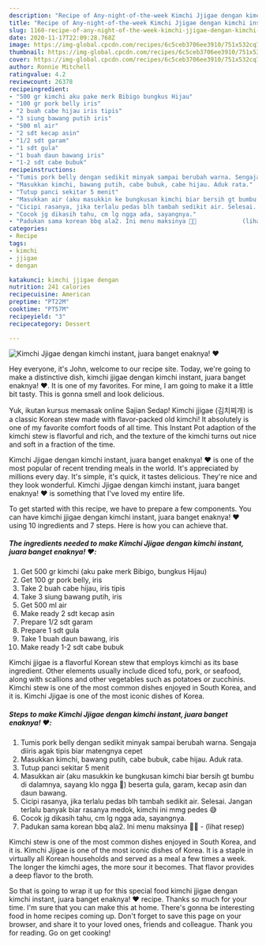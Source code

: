 ```yaml
---
description: "Recipe of Any-night-of-the-week Kimchi Jjigae dengan kimchi instant, juara banget enaknya! ❤️"
title: "Recipe of Any-night-of-the-week Kimchi Jjigae dengan kimchi instant, juara banget enaknya! ❤️"
slug: 1160-recipe-of-any-night-of-the-week-kimchi-jjigae-dengan-kimchi-instant-juara-banget-enaknya
date: 2020-11-17T22:09:28.768Z
image: https://img-global.cpcdn.com/recipes/6c5ceb3706ee3910/751x532cq70/kimchi-jjigae-dengan-kimchi-instant-juara-banget-enaknya-❤️-foto-resep-utama.jpg
thumbnail: https://img-global.cpcdn.com/recipes/6c5ceb3706ee3910/751x532cq70/kimchi-jjigae-dengan-kimchi-instant-juara-banget-enaknya-❤️-foto-resep-utama.jpg
cover: https://img-global.cpcdn.com/recipes/6c5ceb3706ee3910/751x532cq70/kimchi-jjigae-dengan-kimchi-instant-juara-banget-enaknya-❤️-foto-resep-utama.jpg
author: Ronnie Mitchell
ratingvalue: 4.2
reviewcount: 26378
recipeingredient:
- "500 gr kimchi aku pake merk Bibigo bungkus Hijau"
- "100 gr pork belly iris"
- "2 buah cabe hijau iris tipis"
- "3 siung bawang putih iris"
- "500 ml air"
- "2 sdt kecap asin"
- "1/2 sdt garam"
- "1 sdt gula"
- "1 buah daun bawang iris"
- "1-2 sdt cabe bubuk"
recipeinstructions:
- "Tumis pork belly dengan sedikit minyak sampai berubah warna. Sengaja diiris agak tipis biar matengnya cepet"
- "Masukkan kimchi, bawang putih, cabe bubuk, cabe hijau. Aduk rata."
- "Tutup panci sekitar 5 menit"
- "Masukkan air (aku masukkin ke bungkusan kimchi biar bersih gt bumbu di dalamnya, sayang klo ngga 🙈) beserta gula, garam, kecap asin dan daun bawang."
- "Cicipi rasanya, jika terlalu pedas blh tambah sedikit air. Selesai. Jangan terlalu banyak biar rasanya medok, kimchi ini mmg pedes 😅"
- "Cocok jg dikasih tahu, cm lg ngga ada, sayangnya."
- "Padukan sama korean bbq ala2. Ini menu maksinya 🤤🤤             (lihat resep)"
categories:
- Recipe
tags:
- kimchi
- jjigae
- dengan

katakunci: kimchi jjigae dengan 
nutrition: 241 calories
recipecuisine: American
preptime: "PT22M"
cooktime: "PT57M"
recipeyield: "3"
recipecategory: Dessert

---
```



![Kimchi Jjigae dengan kimchi instant, juara banget enaknya! ❤️](https://img-global.cpcdn.com/recipes/6c5ceb3706ee3910/751x532cq70/kimchi-jjigae-dengan-kimchi-instant-juara-banget-enaknya-❤️-foto-resep-utama.jpg)

Hey everyone, it's John, welcome to our recipe site. Today, we're going to make a distinctive dish, kimchi jjigae dengan kimchi instant, juara banget enaknya! ❤️. It is one of my favorites. For mine, I am going to make it a little bit tasty. This is gonna smell and look delicious.

Yuk, ikutan kursus memasak online Sajian Sedap! Kimchi jjigae (김치찌개) is a classic Korean stew made with flavor-packed old kimchi! It absolutely is one of my favorite comfort foods of all time. This Instant Pot adaption of the kimchi stew is flavorful and rich, and the texture of the kimchi turns out nice and soft in a fraction of the time.

Kimchi Jjigae dengan kimchi instant, juara banget enaknya! ❤️ is one of the most popular of recent trending meals in the world. It's appreciated by millions every day. It's simple, it's quick, it tastes delicious. They're nice and they look wonderful. Kimchi Jjigae dengan kimchi instant, juara banget enaknya! ❤️ is something that I've loved my entire life.


To get started with this recipe, we have to prepare a few components. You can have kimchi jjigae dengan kimchi instant, juara banget enaknya! ❤️ using 10 ingredients and 7 steps. Here is how you can achieve that.

<!--inarticleads1-->

##### The ingredients needed to make Kimchi Jjigae dengan kimchi instant, juara banget enaknya! ❤️:

1. Get 500 gr kimchi (aku pake merk Bibigo, bungkus Hijau)
1. Get 100 gr pork belly, iris
1. Take 2 buah cabe hijau, iris tipis
1. Take 3 siung bawang putih, iris
1. Get 500 ml air
1. Make ready 2 sdt kecap asin
1. Prepare 1/2 sdt garam
1. Prepare 1 sdt gula
1. Take 1 buah daun bawang, iris
1. Make ready 1-2 sdt cabe bubuk


Kimchi jjigae is a flavorful Korean stew that employs kimchi as its base ingredient. Other elements usually include diced tofu, pork, or seafood, along with scallions and other vegetables such as potatoes or zucchinis. Kimchi stew is one of the most common dishes enjoyed in South Korea, and it is. Kimchi Jjigae is one of the most iconic dishes of Korea. 

<!--inarticleads2-->

##### Steps to make Kimchi Jjigae dengan kimchi instant, juara banget enaknya! ❤️:

1. Tumis pork belly dengan sedikit minyak sampai berubah warna. Sengaja diiris agak tipis biar matengnya cepet
1. Masukkan kimchi, bawang putih, cabe bubuk, cabe hijau. Aduk rata.
1. Tutup panci sekitar 5 menit
1. Masukkan air (aku masukkin ke bungkusan kimchi biar bersih gt bumbu di dalamnya, sayang klo ngga 🙈) beserta gula, garam, kecap asin dan daun bawang.
1. Cicipi rasanya, jika terlalu pedas blh tambah sedikit air. Selesai. Jangan terlalu banyak biar rasanya medok, kimchi ini mmg pedes 😅
1. Cocok jg dikasih tahu, cm lg ngga ada, sayangnya.
1. Padukan sama korean bbq ala2. Ini menu maksinya 🤤🤤 -             (lihat resep)


Kimchi stew is one of the most common dishes enjoyed in South Korea, and it is. Kimchi Jjigae is one of the most iconic dishes of Korea. It is a staple in virtually all Korean households and served as a meal a few times a week. The longer the kimchi ages, the more sour it becomes. That flavor provides a deep flavor to the broth. 

So that is going to wrap it up for this special food kimchi jjigae dengan kimchi instant, juara banget enaknya! ❤️ recipe. Thanks so much for your time. I'm sure that you can make this at home. There's gonna be interesting food in home recipes coming up. Don't forget to save this page on your browser, and share it to your loved ones, friends and colleague. Thank you for reading. Go on get cooking!
